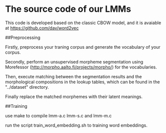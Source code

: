# The source code of our LMMs
This code is developed based on the classic CBOW model, and it is avaiable at https://github.com/dav/word2vec

##Preprocessing

Firstly, preprocess your traning corpus and generate the vocabulary of your corpus.

Secondly, perform an unsupervised morpheme segmentation using Morefessor (http://morpho.aalto.fi/projects/morpho/) for the vocabularies.

Then, execute matching between the segmentation results and the morphological compositions in the lookup tables, which can be found in the "../dataset" directory.

Finally replace the matched morphemes with their latent meanings.

##Training

use make to compile lmm-a.c lmm-s.c and lmm-m.c

run the script train_word_embedding.sh to training word embeddings.
